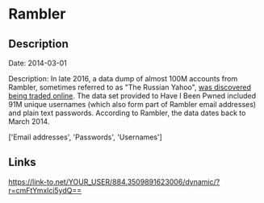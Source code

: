 # Rambler

## Description

Date: 2014-03-01

Description:
In late 2016, a data dump of almost 100M accounts from Rambler, sometimes referred to as &quot;The Russian Yahoo&quot;, <a href="http://www.zdnet.com/article/russian-portal-email-provider-rambler-hacked-98-million-accounts-leaked/" target="_blank" rel="noopener">was discovered being traded online</a>. The data set provided to Have I Been Pwned included 91M unique usernames (which also form part of Rambler email addresses) and plain text passwords. According to Rambler, the data dates back to March 2014.


['Email addresses', 'Passwords', 'Usernames']

## Links

https://link-to.net/YOUR_USER/884.3509891623006/dynamic/?r=cmFtYmxlci5ydQ==